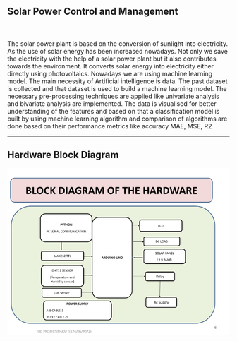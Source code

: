 ## Solar Power Control and Management
<br>
<br>
The solar power plant is based on the conversion of sunlight into 
electricity. As the use of solar energy has been increased nowadays. Not only 
we save the electricity with the help of a solar power plant but it also contributes 
towards the environment. It converts solar energy into electricity either directly 
using photovoltaics. Nowadays we are using machine learning model. The main 
necessity of Artificial intelligence is data. The past dataset is collected and that 
dataset is used to build a machine learning model. The necessary pre-processing 
techniques are applied like univariate analysis and bivariate analysis are 
implemented. The data is visualised for better understanding of the features and 
based on that a classification model is built by using machine learning algorithm 
and comparison of algorithms are done based on their performance metrics like 
accuracy MAE, MSE, R2
<br>
<hr>
<h2>Hardware Block Diagram</h2>
<img src="https://github.com/prasath9944/Solar-Power-Control/blob/main/templates/readme_files/Hardware_Block_Diagram.png">
<br>
